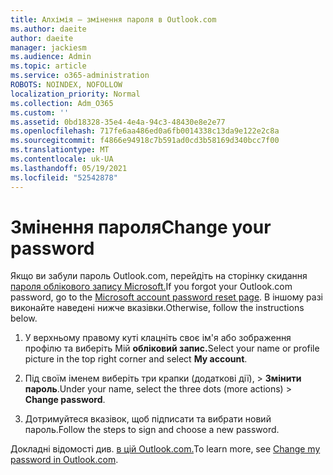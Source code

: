 ```yaml
---
title: Алхімія – змінення пароля в Outlook.com
ms.author: daeite
author: daeite
manager: jackiesm
ms.audience: Admin
ms.topic: article
ms.service: o365-administration
ROBOTS: NOINDEX, NOFOLLOW
localization_priority: Normal
ms.collection: Adm_O365
ms.custom: ''
ms.assetid: 0bd18328-35e4-4e4a-94c3-48430e8e2e77
ms.openlocfilehash: 717fe6aa486ed0a6fb0014338c13da9e122e2c8a
ms.sourcegitcommit: f4866e94918c7b591ad0cd3b58169d340bcc7f00
ms.translationtype: MT
ms.contentlocale: uk-UA
ms.lasthandoff: 05/19/2021
ms.locfileid: "52542878"
---
```

# <a name="change-your-password"></a><span data-ttu-id="6c03e-102">Змінення пароля</span><span class="sxs-lookup"><span data-stu-id="6c03e-102">Change your password</span></span>

<span data-ttu-id="6c03e-103">Якщо ви забули пароль Outlook.com, перейдіть на сторінку скидання [пароля облікового запису Microsoft.](https://go.microsoft.com/fwlink/p/?linkid=841909)</span><span class="sxs-lookup"><span data-stu-id="6c03e-103">If you forgot your Outlook.com password, go to the [Microsoft account password reset page](https://go.microsoft.com/fwlink/p/?linkid=841909).</span></span> <span data-ttu-id="6c03e-104">В іншому разі виконайте наведені нижче вказівки.</span><span class="sxs-lookup"><span data-stu-id="6c03e-104">Otherwise, follow the instructions below.</span></span>
  
1. <span data-ttu-id="6c03e-105">У верхньому правому куті клацніть своє ім'я або зображення профілю та виберіть Мій **обліковий запис.**</span><span class="sxs-lookup"><span data-stu-id="6c03e-105">Select your name or profile picture in the top right corner and select **My account**.</span></span> 
    
2. <span data-ttu-id="6c03e-106">Під своїм іменем виберіть три крапки (додаткові дії), > **Змінити пароль**.</span><span class="sxs-lookup"><span data-stu-id="6c03e-106">Under your name, select the three dots (more actions) > **Change password**.</span></span> 
    
3. <span data-ttu-id="6c03e-107">Дотримуйтеся вказівок, щоб підписати та вибрати новий пароль.</span><span class="sxs-lookup"><span data-stu-id="6c03e-107">Follow the steps to sign and choose a new password.</span></span> 
    
<span data-ttu-id="6c03e-108">Докладні відомості див. [в цій Outlook.com.](https://support.office.com/article/2138d690-811c-4545-b2f3-e4dbe80c9735.aspx)</span><span class="sxs-lookup"><span data-stu-id="6c03e-108">To learn more, see [Change my password in Outlook.com](https://support.office.com/article/2138d690-811c-4545-b2f3-e4dbe80c9735.aspx).</span></span>
  

